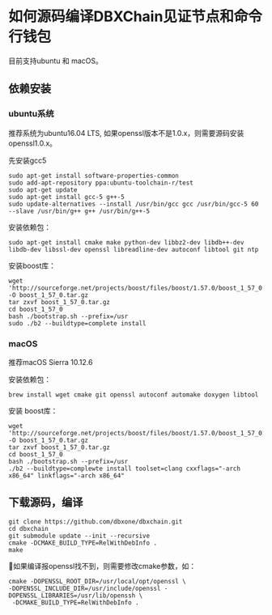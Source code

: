 # 如何源码编译DBXChain见证节点和命令行钱包

目前支持ubuntu 和 macOS。

## 依赖安装

### ubuntu系统

推荐系统为ubuntu16.04 LTS, 如果openssl版本不是1.0.x，则需要源码安装openssl1.0.x。

先安装gcc5

```
sudo apt-get install software-properties-common
sudo add-apt-repository ppa:ubuntu-toolchain-r/test
sudo apt-get update
sudo apt-get install gcc-5 g++-5
sudo update-alternatives --install /usr/bin/gcc gcc /usr/bin/gcc-5 60 --slave /usr/bin/g++ g++ /usr/bin/g++-5

```

安装依赖包：

```
sudo apt-get install cmake make python-dev libbz2-dev libdb++-dev libdb-dev libssl-dev openssl libreadline-dev autoconf libtool git ntp

```

安装boost库：

```
wget 'http://sourceforge.net/projects/boost/files/boost/1.57.0/boost_1_57_0.tar.gz' -O boost_1_57_0.tar.gz
tar zxvf boost_1_57_0.tar.gz
cd boost_1_57_0
bash ./bootstrap.sh --prefix=/usr
sudo ./b2 --buildtype=complete install

```

### macOS

推荐macOS Sierra 10.12.6

安装依赖包：

```
brew install wget cmake git openssl autoconf automake doxygen libtool
```

安装 boost库：

```
wget 'http://sourceforge.net/projects/boost/files/boost/1.57.0/boost_1_57_0.tar.gz' -O boost_1_57_0.tar.gz
tar zxvf boost_1_57_0.tar.gz
cd boost_1_57_0
bash ./bootstrap.sh --prefix=/usr
./b2 --buildtype=complewte install toolset=clang cxxflags="-arch x86_64" linkflags="-arch x86_64"

```

## 下载源码，编译

```
git clone https://github.com/dbxone/dbxchain.git
cd dbxchain
git submodule update --init --recursive
cmake -DCMAKE_BUILD_TYPE=RelWithDebInfo .
make

```

如果编译报openssl找不到，则需要修改cmake参数，如：

```
cmake -DOPENSSL_ROOT_DIR=/usr/local/opt/openssl \
-DOPENSSL_INCLUDE_DIR=/usr/include/openssl -DOPENSSL_LIBRARIES=/usr/lib/openssh \
 -DCMAKE_BUILD_TYPE=RelWithDebInfo .
```



